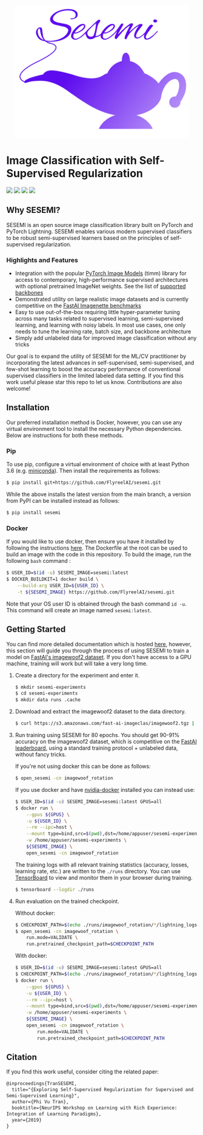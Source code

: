 <p><p align="center"><img height="350px" src="https://github.com/FlyreelAI/sesemi/raw/master/assets/sesemi-banner.png" /></p></p>

# Image Classification with Self-Supervised Regularization
<span><img src="https://img.shields.io/badge/license-Apache-blue" /> <img src="https://img.shields.io/badge/python->=3.6-green" /> <img src="https://img.shields.io/badge/pytorch->=1.10.0-light" /> <img src="https://img.shields.io/badge/%20-contributions--welcome-5429E6" /></span>

## Why SESEMI?
SESEMI is an open source image classification library built on PyTorch and PyTorch Lightning. SESEMI enables various modern supervised classifiers to be robust semi-supervised learners based on the principles of self-supervised regularization.

### Highlights and Features

* Integration with the popular [PyTorch Image Models](https://github.com/rwightman/pytorch-image-models) (timm) library for access to contemporary, high-performance supervised architectures with optional pretrained ImageNet weights. See the list of [supported backbones](https://github.com/FlyreelAI/sesemi/blob/master/sesemi/models/backbones/timm.py)
* Demonstrated utility on large realistic image datasets and is currently competitive on the [FastAI Imagenette benchmarks](https://github.com/fastai/imagenette)
* Easy to use out-of-the-box requiring little hyper-parameter tuning across many tasks related to supervised learning, semi-supervised learning, and learning with noisy labels. In most use cases, one only needs to tune the learning rate, batch size, and backbone architecture
* Simply add unlabeled data for improved image classification without any tricks

Our goal is to expand the utility of SESEMI for the ML/CV practitioner by incorporating the latest advances in self-supervised, semi-supervised, and few-shot learning to boost the accuracy performance of conventional supervised classifiers in the limited labeled data setting. If you find this work useful please star this repo to let us know. Contributions are also welcome!

## Installation
Our preferred installation method is Docker, however, you can use any virtual environment tool to install the necessary Python dependencies. Below are instructions for both these methods.

### Pip

To use pip, configure a virtual environment of choice with at least Python 3.6 (e.g. [miniconda](https://docs.conda.io/en/latest/miniconda.html)). Then install the requirements as follows:

```bash
$ pip install git+https://github.com/FlyreelAI/sesemi.git
```

While the above installs the latest version from the main branch, a version from PyPI can be installed instead as follows:

```bash
$ pip install sesemi
```

### Docker

If you would like to use docker, then ensure you have it installed by following the instructions [here](https://docs.docker.com/get-docker/). The Dockerfile at the root can be used to build an image with the 
code in this repository. To build the image, run the following `bash` command :

```bash
$ USER_ID=$(id -u) SESEMI_IMAGE=sesemi:latest
$ DOCKER_BUILDKIT=1 docker build \
    --build-arg USER_ID=${USER_ID} \
    -t ${SESEMI_IMAGE} https://github.com/FlyreelAI/sesemi.git
```

Note that your OS user ID is obtained through the bash command `id -u`. This command will create an image named
`sesemi:latest`.

## Getting Started

You can find more detailed documentation which is hosted [here](https://flyreelai.github.io/sesemi/), however, this section will guide you through the process of using SESEMI to train a model on [FastAI's imagewoof2 dataset](https://github.com/fastai/imagenette#imagewoof). If you don't have access to a GPU machine, 
training will work but will take a very long time.

1. Create a directory for the experiment and enter it.

    ```bash
    $ mkdir sesemi-experiments
    $ cd sesemi-experiments
    $ mkdir data runs .cache
    ```

2. Download and extract the imagewoof2 dataset to the data directory.

    ```bash
    $ curl https://s3.amazonaws.com/fast-ai-imageclas/imagewoof2.tgz | tar -xzv -C ./data
    ```

3. Run training using SESEMI for 80 epochs. You should get 90-91% accuracy on the imagewoof2 dataset, which is competitive on the [FastAI leaderboard](https://github.com/fastai/imagenette#imagewoof-leaderboard), using a standard training protocol + unlabeled data, without fancy tricks.

    If you're not using docker this can be done as follows:

    ```bash
    $ open_sesemi -cn imagewoof_rotation
    ```

    If you use docker and have [nvidia-docker](https://github.com/NVIDIA/nvidia-docker) installed you can instead use:

    ```bash
    $ USER_ID=$(id -u) SESEMI_IMAGE=sesemi:latest GPUS=all
    $ docker run \
        --gpus ${GPUS} \
        -u ${USER_ID} \
        --rm --ipc=host \
        --mount type=bind,src=$(pwd),dst=/home/appuser/sesemi-experiments/ \
        -w /home/appuser/sesemi-experiments \
        ${SESEMI_IMAGE} \
        open_sesemi -cn imagewoof_rotation
    ```

    The training logs with all relevant training statistics (accuracy, losses, learning rate, etc.) are written to the `./runs` directory. You can use [TensorBoard](https://www.tensorflow.org/tensorboard) to view and monitor them in your browser during training.
    
    ```bash
    $ tensorboard --logdir ./runs
    ```
    
3. Run evaluation on the trained checkpoint.

    Without docker:

    ```bash
    $ CHECKPOINT_PATH=$(echo ./runs/imagewoof_rotation/*/lightning_logs/version_0/checkpoints/last.ckpt)
    $ open_sesemi -cn imagewoof_rotation \
        run.mode=VALIDATE \
        run.pretrained_checkpoint_path=$CHECKPOINT_PATH
    ```

    With docker:

    ```bash
    $ USER_ID=$(id -u) SESEMI_IMAGE=sesemi:latest GPUS=all
    $ CHECKPOINT_PATH=$(echo ./runs/imagewoof_rotation/*/lightning_logs/version_0/checkpoints/last.ckpt)
    $ docker run \
        --gpus ${GPUS} \
        -u ${USER_ID} \
        --rm --ipc=host \
        --mount type=bind,src=$(pwd),dst=/home/appuser/sesemi-experiments/ \
        -w /home/appuser/sesemi-experiments \
        ${SESEMI_IMAGE} \
        open_sesemi -cn imagewoof_rotation \
            run.mode=VALIDATE \
            run.pretrained_checkpoint_path=$CHECKPOINT_PATH
    ```

## Citation
If you find this work useful, consider citing the related paper:

```
@inproceedings{TranSESEMI,
  title="{Exploring Self-Supervised Regularization for Supervised and Semi-Supervised Learning}",
  author={Phi Vu Tran},
  booktitle={NeurIPS Workshop on Learning with Rich Experience: Integration of Learning Paradigms},
  year={2019}
}
```

